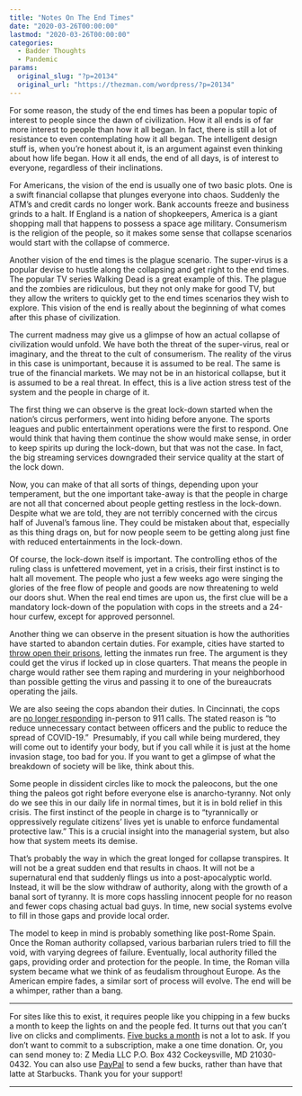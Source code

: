 ```yaml
---
title: "Notes On The End Times"
date: "2020-03-26T00:00:00"
lastmod: "2020-03-26T00:00:00"
categories:
  - Badder Thoughts
  - Pandemic
params:
  original_slug: "?p=20134"
  original_url: "https://thezman.com/wordpress/?p=20134"
---
```


For some reason, the study of the end times has been a popular topic of
interest to people since the dawn of civilization. How it all ends is of
far more interest to people than how it all began. In fact, there is
still a lot of resistance to even contemplating how it all began. The
intelligent design stuff is, when you’re honest about it, is an argument
against even thinking about how life began. How it all ends, the end of
all days, is of interest to everyone, regardless of their inclinations.

For Americans, the vision of the end is usually one of two basic plots.
One is a swift financial collapse that plunges everyone into chaos.
Suddenly the ATM’s and credit cards no longer work. Bank accounts freeze
and business grinds to a halt. If England is a nation of shopkeepers,
America is a giant shopping mall that happens to possess a space age
military. Consumerism is the religion of the people, so it makes some
sense that collapse scenarios would start with the collapse of commerce.

Another vision of the end times is the plague scenario. The super-virus
is a popular devise to hustle along the collapsing and get right to the
end times. The popular TV series Walking Dead is a great example of
this. The plague and the zombies are ridiculous, but they not only make
for good TV, but they allow the writers to quickly get to the end times
scenarios they wish to explore. This vision of the end is really about
the beginning of what comes after this phase of civilization.

The current madness may give us a glimpse of how an actual collapse of
civilization would unfold. We have both the threat of the super-virus,
real or imaginary, and the threat to the cult of consumerism. The
reality of the virus in this case is unimportant, because it is assumed
to be real. The same is true of the financial markets. We may not be in
an historical collapse, but it is assumed to be a real threat. In
effect, this is a live action stress test of the system and the people
in charge of it.

The first thing we can observe is the great lock-down started when the
nation’s circus performers, went into hiding before anyone. The sports
leagues and public entertainment operations were the first to respond.
One would think that having them continue the show would make sense, in
order to keep spirits up during the lock-down, but that was not the
case. In fact, the big streaming services downgraded their service
quality at the start of the lock down.

Now, you can make of that all sorts of things, depending upon your
temperament, but the one important take-away is that the people in
charge are not all that concerned about people getting restless in the
lock-down. Despite what we are told, they are not terribly concerned
with the circus half of Juvenal’s famous line. They could be mistaken
about that, especially as this thing drags on, but for now people seem
to be getting along just fine with reduced entertainments in the
lock-down.

Of course, the lock-down itself is important. The controlling ethos of
the ruling class is unfettered movement, yet in a crisis, their first
instinct is to halt all movement. The people who just a few weeks ago
were singing the glories of the free flow of people and goods are now
threatening to weld our doors shut. When the real end times are upon us,
the first clue will be a mandatory lock-down of the population with cops
in the streets and a 24-hour curfew, except for approved personnel.

Another thing we can observe in the present situation is how the
authorities have started to abandon certain duties. For example, cities
have started to <a
href="https://www.washingtonpost.com/national/disaster-waiting-to-happen-thousands-of-inmates-released-as-jails-face-coronavirus-threat/2020/03/24/761c2d84-6b8c-11ea-b313-df458622c2cc_story.html"
rel="noopener noreferrer" target="_blank">throw open their prisons</a>,
letting the inmates run free. The argument is they could get the virus
if locked up in close quarters. That means the people in charge would
rather see them raping and murdering in your neighborhood than possible
getting the virus and passing it to one of the bureaucrats operating the
jails.

We are also seeing the cops abandon their duties. In Cincinnati, the
cops are <a
href="https://www.wlwt.com/article/cincinnati-police-temporarily-suspending-in-person-response-to-certain-911-calls/31908793"
rel="noopener noreferrer" target="_blank">no longer responding</a>
in-person to 911 calls. The stated reason is “to reduce unnecessary
contact between officers and the public to reduce the spread of
COVID-19.”  Presumably, if you call while being murdered, they will come
out to identify your body, but if you call while it is just at the home
invasion stage, too bad for you. If you want to get a glimpse of what
the breakdown of society will be like, think about this.

Some people in dissident circles like to mock the paleocons, but the one
thing the paleos got right before everyone else is anarcho-tyranny. Not
only do we see this in our daily life in normal times, but it is in bold
relief in this crisis. The first instinct of the people in charge is to
“tyrannically or oppressively regulate citizens’ lives yet is unable to
enforce fundamental protective law.” This is a crucial insight into the
managerial system, but also how that system meets its demise.

That’s probably the way in which the great longed for collapse
transpires. It will not be a great sudden end that results in chaos. It
will not be a supernatural end that suddenly flings us into a
post-apocalyptic world. Instead, it will be the slow withdraw of
authority, along with the growth of a banal sort of tyranny. It is more
cops hassling innocent people for no reason and fewer cops chasing
actual bad guys. In time, new social systems evolve to fill in those
gaps and provide local order.

The model to keep in mind is probably something like post-Rome Spain.
Once the Roman authority collapsed, various barbarian rulers tried to
fill the void, with varying degrees of failure. Eventually, local
authority filled the gaps, providing order and protection for the
people. In time, the Roman villa system became what we think of as
feudalism throughout Europe. As the American empire fades, a similar
sort of process will evolve. The end will be a whimper, rather than a
bang.

------------------------------------------------------------------------

For sites like this to exist, it requires people like you chipping in a
few bucks a month to keep the lights on and the people fed. It turns out
that you can’t live on clicks and compliments.
<a href="https://www.subscribestar.com/the-z-blog"
rel="noopener noreferrer" target="_blank">Five bucks a month</a> is not
a lot to ask. If you don’t want to commit to a subscription, make a one
time donation. Or, you can send money to: Z Media LLC P.O. Box 432
Cockeysville, MD 21030-0432. You can also use <a
href="https://www.paypal.com/cgi-bin/webscr?cmd=_s-xclick&amp;hosted_button_id=UDAS2Q8JYA6CN&amp;source=url"
rel="noopener noreferrer" target="_blank">PayPal</a> to send a few
bucks, rather than have that latte at Starbucks. Thank you for your
support!

------------------------------------------------------------------------
